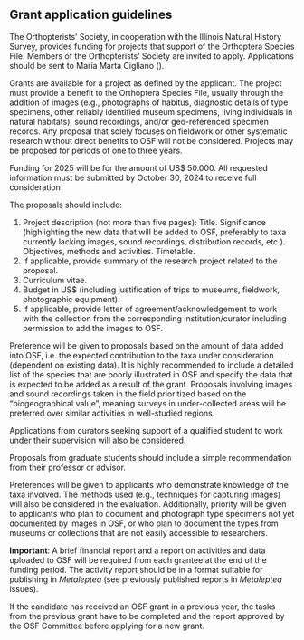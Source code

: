 ## Grant application guidelines

The Orthopterists’ Society, in cooperation with the Illinois Natural History Survey, provides funding for projects that support of the Orthoptera Species File. Members of the Orthopterists’ Society are invited to apply. Applications should be sent to María Marta Cigliano (<address-maker class="font-medium" :items="['cigliano', 'fcnym', 'unlp', 'edu', 'ar']" />).

Grants are available for a project as defined by the applicant. The project must provide a benefit to the Orthoptera Species File, usually through the addition of images (e.g., photographs of habitus, diagnostic details of type specimens, other reliably identified museum specimens, living individuals in natural habitats), sound recordings, and/or geo-referenced specimen records. Any proposal that solely focuses on fieldwork or other systematic research without direct benefits to OSF will not be considered. Projects may be proposed for periods of one to three years.

Funding for 2025 will be for the amount of US$ 50.000. All requested information must be submitted by October 30, 2024 to receive full consideration

The proposals should include:

1. Project description (not more than five pages): Title. Significance (highlighting the new data that will be added to OSF, preferably to taxa currently lacking images, sound recordings, distribution records, etc.). Objectives, methods and activities. Timetable.
2. If applicable, provide summary of the research project related to the proposal.
3. Curriculum vitae.
4. Budget in US$ (including justification of trips to museums, fieldwork, photographic equipment).
5. If applicable, provide letter of agreement/acknowledgement to work with the collection from the corresponding institution/curator including permission to add the images to OSF.

Preference will be given to proposals based on the amount of data added into OSF, i.e. the expected contribution to the taxa under consideration (dependent on existing data). It is highly recommended to include a detailed list of the species that are poorly illustrated in OSF and specify the data that is expected to be added as a result of the grant. Proposals involving images and sound recordings taken in the field prioritized based on the “biogeographical value”, meaning surveys in under-collected areas will be preferred over similar activities in well-studied regions.

Applications from curators seeking support of a qualified student to work under their supervision will also be considered.

Proposals from graduate students should include a simple recommendation from their professor or advisor.

Preferences will be given to applicants who demonstrate knowledge of the taxa involved. The methods used (e.g., techniques for capturing images) will also be considered in the evaluation. Additionally, priority will be given to applicants who plan to document and photograph type specimens not yet documented by images in OSF, or who plan to document the types from museums or collections that are not easily accessible to researchers.

**Important**: A brief financial report and a report on activities and data uploaded to OSF will be required from each grantee at the end of the funding period. The activity report should be in a format suitable for publishing in _Metaleptea_ (see previously published reports in _Metaleptea_ issues).

If the candidate has received an OSF grant in a previous year, the tasks from the previous grant have to be completed and the report approved by the OSF Committee before applying for a new grant.
